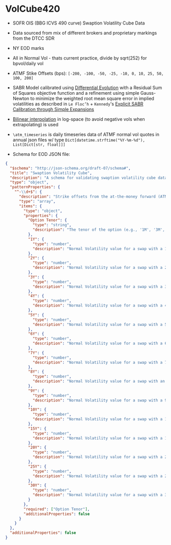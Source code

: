 # VolCube420

- SOFR OIS (BBG ICVS 490 curve) Swaption Volatility Cube Data
- Data sourced from mix of different brokers and proprietary markings from the DTCC SDR
- NY EOD marks
- All in Normal Vol - thats current practice, divide by sqrt(252) for bpvol/daily vol
- ATMF Stike Offsets (bps): `[-200, -100, -50, -25, -10, 0, 10, 25, 50, 100, 200]`
- SABR Model calibrated using [Differential Evolution](https://en.wikipedia.org/wiki/Differential_evolution) with a Residual Sum of Squares objective function and a refinement using simple Gauss-Newton to minimize the weighted root mean square error in implied volatilities as described in `Le Floc’h` + `Kennedy`'s [Explicit SABR Calibration through Simple Expansions](https://papers.ssrn.com/sol3/papers.cfm?abstract_id=2467231)
- [Bilinear interpolation](https://en.wikipedia.org/wiki/Bilinear_interpolation) in log-space (to avoid negative vols when extrapolating) is used
- `\atm_timeseries` is daily timeseries data of ATMF normal vol quotes in annual json files w/ type `Dict[datetime.strftime("%Y-%m-%d"), List[Dict[str, float]]]`

- Schema for EOD JSON file:

```json
{
  "$schema": "http://json-schema.org/draft-07/schema#",
  "title": "Swaption Volatility Cube",
  "description": "A schema for validating swaption volatility cube data where keys represent strike offsets from the at-the-money forward (ATMF).",
  "type": "object",
  "patternProperties": {
    "^-\\d+$": {
      "description": "Strike offsets from the at-the-money forward (ATMF) in basis points. Keys are negative for strikes below ATMF.",
      "type": "array",
      "items": {
        "type": "object",
        "properties": {
          "Option Tenor": {
            "type": "string",
            "description": "The tenor of the option (e.g., '1M', '3M', '6M', '1Y', etc.)."
          },
          "1Y": {
            "type": "number",
            "description": "Normal Volatility value for a swap with a 1-year maturity."
          },
          "2Y": {
            "type": "number",
            "description": "Normal Volatility value for a swap with a 2-year maturity."
          },
          "3Y": {
            "type": "number",
            "description": "Normal Volatility value for a swap with a 3-year maturity."
          },
          "4Y": {
            "type": "number",
            "description": "Normal Volatility value for a swap with a 4-year maturity."
          },
          "5Y": {
            "type": "number",
            "description": "Normal Volatility value for a swap with a 5-year maturity."
          },
          "6Y": {
            "type": "number",
            "description": "Normal Volatility value for a swap with a 6-year maturity."
          },
          "7Y": {
            "type": "number",
            "description": "Normal Volatility value for a swap with a 7-year maturity."
          },
          "8Y": {
            "type": "number",
            "description": "Normal Volatility value for a swap with an 8-year maturity."
          },
          "9Y": {
            "type": "number",
            "description": "Normal Volatility value for a swap with a 9-year maturity."
          },
          "10Y": {
            "type": "number",
            "description": "Normal Volatility value for a swap with a 10-year maturity."
          },
          "15Y": {
            "type": "number",
            "description": "Normal Volatility value for a swap with a 15-year maturity."
          },
          "20Y": {
            "type": "number",
            "description": "Normal Volatility value for a swap with a 20-year maturity."
          },
          "25Y": {
            "type": "number",
            "description": "Normal Volatility value for a swap with a 25-year maturity."
          },
          "30Y": {
            "type": "number",
            "description": "Normal Volatility value for a swap with a 30-year maturity."
          }
        },
        "required": ["Option Tenor"],
        "additionalProperties": false
      }
    }
  },
  "additionalProperties": false
}

```

